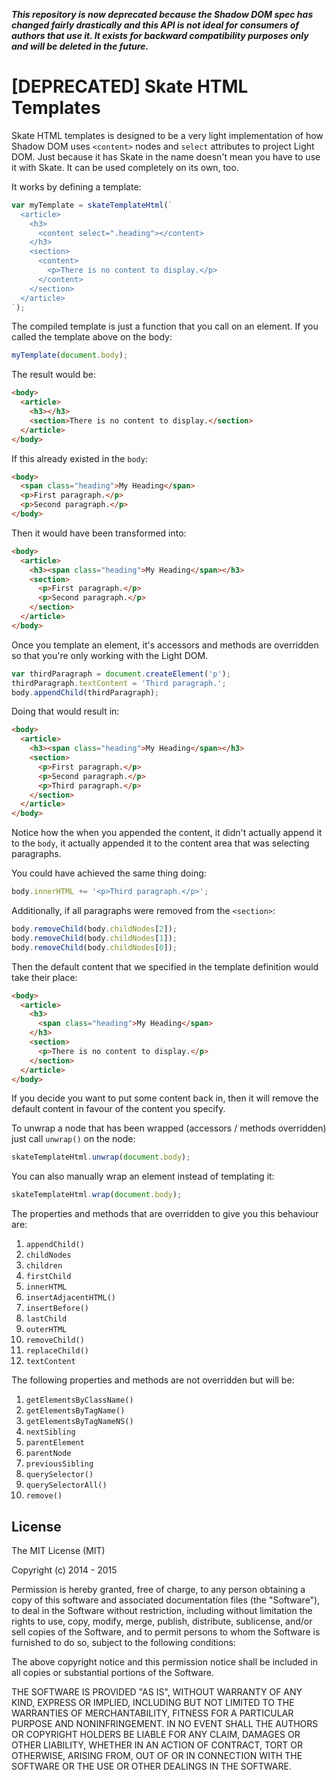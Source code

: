 ***This repository is now deprecated because the Shadow DOM spec has changed fairly drastically and this API is not ideal for consumers of authors that use it. It exists for backward compatibility purposes only and will be deleted in the future.***

[DEPRECATED] Skate HTML Templates
=================================

Skate HTML templates is designed to be a very light implementation of how Shadow DOM uses `<content>` nodes and `select` attributes to project Light DOM. Just because it has Skate in the name doesn't mean you have to use it with Skate. It can be used completely on its own, too.

It works by defining a template:

```js
var myTemplate = skateTemplateHtml(`
  <article>
    <h3>
      <content select=".heading"></content>
    </h3>
    <section>
      <content>
        <p>There is no content to display.</p>
      </content>
    </section>
  </article>
`);
```

The compiled template is just a function that you call on an element. If you called the template above on the body:

```js
myTemplate(document.body);
```

The result would be:

```html
<body>
  <article>
    <h3></h3>
    <section>There is no content to display.</section>
  </article>
</body>
```

If this already existed in the `body`:

```html
<body>
  <span class="heading">My Heading</span>
  <p>First paragraph.</p>
  <p>Second paragraph.</p>
</body>
```

Then it would have been transformed into:

```html
<body>
  <article>
    <h3><span class="heading">My Heading</span></h3>
    <section>
      <p>First paragraph.</p>
      <p>Second paragraph.</p>
    </section>
  </article>
</body>
```

Once you template an element, it's accessors and methods are overridden so that you're only working with the Light DOM.

```js
var thirdParagraph = document.createElement('p');
thirdParagraph.textContent = 'Third paragraph.';
body.appendChild(thirdParagraph);

```

Doing that would result in:

```html
<body>
  <article>
    <h3><span class="heading">My Heading</span></h3>
    <section>
      <p>First paragraph.</p>
      <p>Second paragraph.</p>
      <p>Third paragraph.</p>
    </section>
  </article>
</body>
```

Notice how the when you appended the content, it didn't actually append it to the `body`, it actually appended it to the content area that was selecting paragraphs.

You could have achieved the same thing doing:

```js
body.innerHTML += '<p>Third paragraph.</p>';
```

Additionally, if all paragraphs were removed from the `<section>`:

```js
body.removeChild(body.childNodes[2]);
body.removeChild(body.childNodes[1]);
body.removeChild(body.childNodes[0]);
```

Then the default content that we specified in the template definition would take their place:

```html
<body>
  <article>
    <h3>
      <span class="heading">My Heading</span>
    </h3>
    <section>
      <p>There is no content to display.</p>
    </section>
  </article>
</body>
```

If you decide you want to put some content back in, then it will remove the default content in favour of the content you specify.

To unwrap a node that has been wrapped (accessors / methods overridden) just call `unwrap()` on the node:

```js
skateTemplateHtml.unwrap(document.body);
```

You can also manually wrap an element instead of templating it:

```js
skateTemplateHtml.wrap(document.body);
```

The properties and methods that are overridden to give you this behaviour are:

1. `appendChild()`
2. `childNodes`
3. `children`
4. `firstChild`
5. `innerHTML`
6. `insertAdjacentHTML()`
7. `insertBefore()`
8. `lastChild`
9. `outerHTML`
10. `removeChild()`
11. `replaceChild()`
12. `textContent`

The following properties and methods are not overridden but will be:

1. `getElementsByClassName()`
2. `getElementsByTagName()`
3. `getElementsByTagNameNS()`
4. `nextSibling`
5. `parentElement`
6. `parentNode`
7. `previousSibling`
8. `querySelector()`
9. `querySelectorAll()`
10. `remove()`


License
-------

The MIT License (MIT)

Copyright (c) 2014 - 2015

Permission is hereby granted, free of charge, to any person obtaining a copy
of this software and associated documentation files (the "Software"), to deal
in the Software without restriction, including without limitation the rights
to use, copy, modify, merge, publish, distribute, sublicense, and/or sell
copies of the Software, and to permit persons to whom the Software is
furnished to do so, subject to the following conditions:

The above copyright notice and this permission notice shall be included in
all copies or substantial portions of the Software.

THE SOFTWARE IS PROVIDED "AS IS", WITHOUT WARRANTY OF ANY KIND, EXPRESS OR
IMPLIED, INCLUDING BUT NOT LIMITED TO THE WARRANTIES OF MERCHANTABILITY,
FITNESS FOR A PARTICULAR PURPOSE AND NONINFRINGEMENT. IN NO EVENT SHALL THE
AUTHORS OR COPYRIGHT HOLDERS BE LIABLE FOR ANY CLAIM, DAMAGES OR OTHER
LIABILITY, WHETHER IN AN ACTION OF CONTRACT, TORT OR OTHERWISE, ARISING FROM,
OUT OF OR IN CONNECTION WITH THE SOFTWARE OR THE USE OR OTHER DEALINGS IN
THE SOFTWARE.
